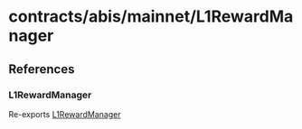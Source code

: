 # contracts/abis/mainnet/L1RewardManager

## References

### L1RewardManager

Re-exports [L1RewardManager](L1RewardManager.md#l1rewardmanager)
